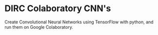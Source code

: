 # DIRC Colaboratory CNN's

Create Convolutional Neural Networks using TensorFlow with python, and run them on Google Colaboratory.
